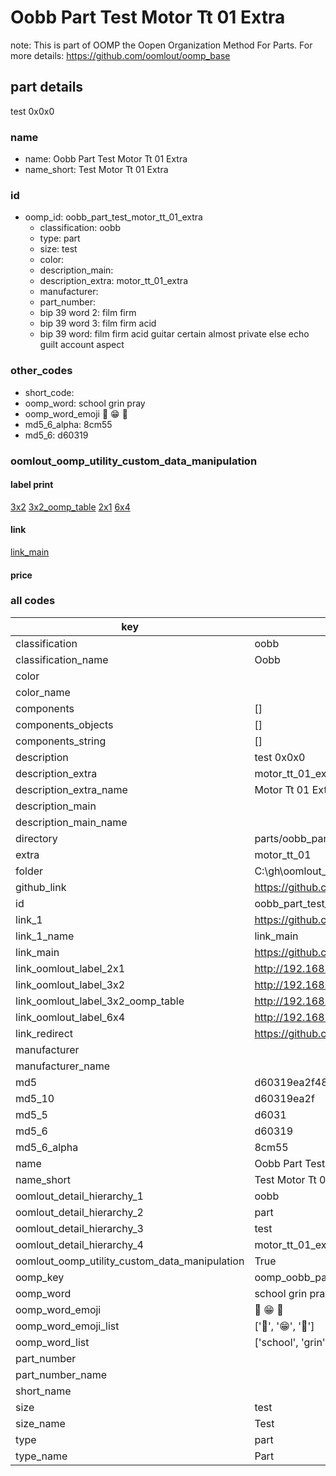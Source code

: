 # Oobb Part Test Motor Tt 01 Extra  

note: This is part of OOMP the Oopen Organization Method For Parts. For more details: https://github.com/oomlout/oomp_base

##  part details
  



test 0x0x0



### name
* name: Oobb Part Test Motor Tt 01 Extra
* name_short: Test Motor Tt 01 Extra
### id
* oomp_id: oobb_part_test_motor_tt_01_extra
  * classification: oobb
  * type: part
  * size: test
  * color: 
  * description_main: 
  * description_extra: motor_tt_01_extra
  * manufacturer: 
  * part_number: 
  * bip 39 word 2: film firm
  * bip 39 word 3: film firm acid
  * bip 39 word: film firm acid guitar certain almost private else echo guilt account aspect

### other_codes
* short_code: 
* oomp_word: school grin pray
* oomp_word_emoji :school: :grin: :pray:
* md5_6_alpha: 8cm55
* md5_6: d60319






### oomlout_oomp_utility_custom_data_manipulation
#### label print
[3x2](http://192.168.1.245:1112/?label=oomp%208cm55)
[3x2_oomp_table](http://192.168.1.108:1112/?label=oomp%208cm55)
[2x1](http://192.168.1.242:1112/?label=oomp%208cm55)
[6x4](http://192.168.1.55:1112/?label=oomp%208cm55)    

#### link

[link_main](https://github.com/oomlout/oomlout_oobb_version_4_generated_parts/tree/main/navigation_oomp/oobb/part/test//motor_tt_01_extra/part)                              

#### price







### all codes 
| key | value |  
| --- | --- |  
| classification | oobb |  
| classification_name | Oobb |  
| color |  |  
| color_name |  |  
| components | [] |  
| components_objects | [] |  
| components_string | [] |  
| description | test 0x0x0 |  
| description_extra | motor_tt_01_extra |  
| description_extra_name | Motor Tt 01 Extra |  
| description_main |  |  
| description_main_name |  |  
| directory | parts/oobb_part_test_motor_tt_01_extra |  
| extra | motor_tt_01 |  
| folder | C:\gh\oomlout_oobb_version_4_generated_parts\parts\oobb_part_test_motor_tt_01_extra |  
| github_link | https://github.com/oomlout/oomlout_oomp_part_src/tree/main/parts/oobb_part_test_motor_tt_01_extra |  
| id | oobb_part_test_motor_tt_01_extra |  
| link_1 | https://github.com/oomlout/oomlout_oobb_version_4_generated_parts/tree/main/navigation_oomp/oobb/part/test//motor_tt_01_extra/part |  
| link_1_name | link_main |  
| link_main | https://github.com/oomlout/oomlout_oobb_version_4_generated_parts/tree/main/navigation_oomp/oobb/part/test//motor_tt_01_extra/part |  
| link_oomlout_label_2x1 | http://192.168.1.242:1112/?label=oomp%208cm55 |  
| link_oomlout_label_3x2 | http://192.168.1.245:1112/?label=oomp%208cm55 |  
| link_oomlout_label_3x2_oomp_table | http://192.168.1.108:1112/?label=oomp%208cm55 |  
| link_oomlout_label_6x4 | http://192.168.1.55:1112/?label=oomp%208cm55 |  
| link_redirect | https://github.com/oomlout/oomlout_oobb_version_4_generated_parts/tree/main/parts/oobb_test_ex_motor_tt_01 |  
| manufacturer |  |  
| manufacturer_name |  |  
| md5 | d60319ea2f4835641b12d67c03d5d2b2 |  
| md5_10 | d60319ea2f |  
| md5_5 | d6031 |  
| md5_6 | d60319 |  
| md5_6_alpha | 8cm55 |  
| name | Oobb Part Test Motor Tt 01 Extra |  
| name_short | Test Motor Tt 01 Extra |  
| oomlout_detail_hierarchy_1 | oobb |  
| oomlout_detail_hierarchy_2 | part |  
| oomlout_detail_hierarchy_3 | test |  
| oomlout_detail_hierarchy_4 | motor_tt_01_extra |  
| oomlout_oomp_utility_custom_data_manipulation | True |  
| oomp_key | oomp_oobb_part_test_motor_tt_01_extra |  
| oomp_word | school grin pray |  
| oomp_word_emoji | :school: :grin: :pray: |  
| oomp_word_emoji_list | [':school:', ':grin:', ':pray:'] |  
| oomp_word_list | ['school', 'grin', 'pray'] |  
| part_number |  |  
| part_number_name |  |  
| short_name |  |  
| size | test |  
| size_name | Test |  
| type | part |  
| type_name | Part |  
